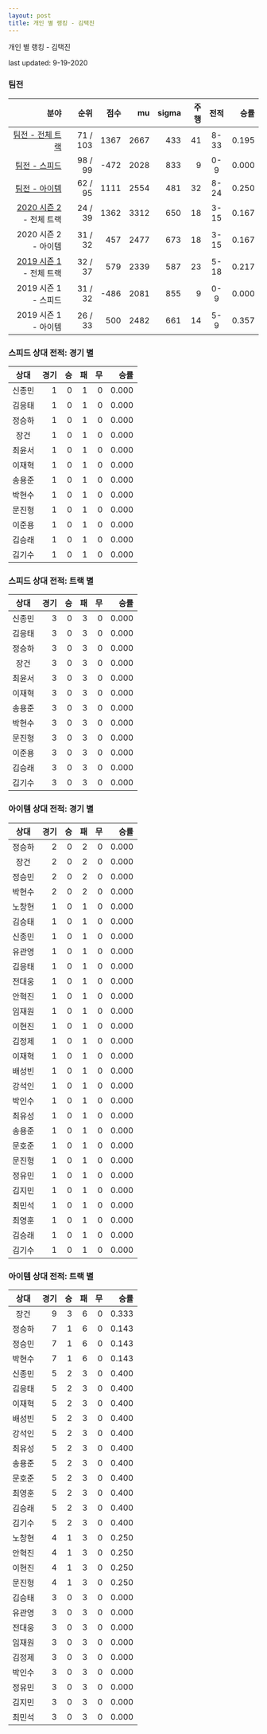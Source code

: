 ```yaml
---
layout: post
title: 개인 별 랭킹 - 김택진
---
```



개인 별 랭킹 - 김택진


last updated: 9-19-2020


### 팀전

| 분야 | 순위 | 점수 | mu | sigma | 주행 | 전적 | 승률 |
|---:|---:|---:|---:|---:|---:|:---:|---:|
| [팀전 - 전체 트랙](../team-full) | 71 / 103 | 1367 | 2667 | 433 | 41 | 8-33 | 0.195 |
| [팀전 - 스피드](../team-speed) | 98 / 99 | -472 | 2028 | 833 | 9 | 0-9 | 0.000 |
| [팀전 - 아이템](../team-item) | 62 / 95 | 1111 | 2554 | 481 | 32 | 8-24 | 0.250 |
| [2020 시즌 2](../teams-t2020_2) - 전체 트랙 | 24 / 39 | 1362 | 3312 | 650 | 18 | 3-15 | 0.167 |
| 2020 시즌 2 - 아이템 | 31 / 32 | 457 | 2477 | 673 | 18 | 3-15 | 0.167 |
| [2019 시즌 1](../teams-t2019_1) - 전체 트랙 | 32 / 37 | 579 | 2339 | 587 | 23 | 5-18 | 0.217 |
| 2019 시즌 1 - 스피드 | 31 / 32 | -486 | 2081 | 855 | 9 | 0-9 | 0.000 |
| 2019 시즌 1 - 아이템 | 26 / 33 | 500 | 2482 | 661 | 14 | 5-9 | 0.357 |

### 스피드 상대 전적: 경기 별

| 상대 | 경기 | 승 | 패 | 무 | 승률 |
|:---:|---:|---:|---:|---:|---:|
| 신종민 | 1 | 0 | 1 | 0 | 0.000 |
| 김응태 | 1 | 0 | 1 | 0 | 0.000 |
| 정승하 | 1 | 0 | 1 | 0 | 0.000 |
| 장건 | 1 | 0 | 1 | 0 | 0.000 |
| 최윤서 | 1 | 0 | 1 | 0 | 0.000 |
| 이재혁 | 1 | 0 | 1 | 0 | 0.000 |
| 송용준 | 1 | 0 | 1 | 0 | 0.000 |
| 박현수 | 1 | 0 | 1 | 0 | 0.000 |
| 문진형 | 1 | 0 | 1 | 0 | 0.000 |
| 이준용 | 1 | 0 | 1 | 0 | 0.000 |
| 김승래 | 1 | 0 | 1 | 0 | 0.000 |
| 김기수 | 1 | 0 | 1 | 0 | 0.000 |

### 스피드 상대 전적: 트랙 별

| 상대 | 경기 | 승 | 패 | 무 | 승률 |
|:---:|---:|---:|---:|---:|---:|
| 신종민 | 3 | 0 | 3 | 0 | 0.000 |
| 김응태 | 3 | 0 | 3 | 0 | 0.000 |
| 정승하 | 3 | 0 | 3 | 0 | 0.000 |
| 장건 | 3 | 0 | 3 | 0 | 0.000 |
| 최윤서 | 3 | 0 | 3 | 0 | 0.000 |
| 이재혁 | 3 | 0 | 3 | 0 | 0.000 |
| 송용준 | 3 | 0 | 3 | 0 | 0.000 |
| 박현수 | 3 | 0 | 3 | 0 | 0.000 |
| 문진형 | 3 | 0 | 3 | 0 | 0.000 |
| 이준용 | 3 | 0 | 3 | 0 | 0.000 |
| 김승래 | 3 | 0 | 3 | 0 | 0.000 |
| 김기수 | 3 | 0 | 3 | 0 | 0.000 |

### 아이템 상대 전적: 경기 별

| 상대 | 경기 | 승 | 패 | 무 | 승률 |
|:---:|---:|---:|---:|---:|---:|
| 정승하 | 2 | 0 | 2 | 0 | 0.000 |
| 장건 | 2 | 0 | 2 | 0 | 0.000 |
| 정승민 | 2 | 0 | 2 | 0 | 0.000 |
| 박현수 | 2 | 0 | 2 | 0 | 0.000 |
| 노창현 | 1 | 0 | 1 | 0 | 0.000 |
| 김승태 | 1 | 0 | 1 | 0 | 0.000 |
| 신종민 | 1 | 0 | 1 | 0 | 0.000 |
| 유관영 | 1 | 0 | 1 | 0 | 0.000 |
| 김응태 | 1 | 0 | 1 | 0 | 0.000 |
| 전대웅 | 1 | 0 | 1 | 0 | 0.000 |
| 안혁진 | 1 | 0 | 1 | 0 | 0.000 |
| 임재원 | 1 | 0 | 1 | 0 | 0.000 |
| 이현진 | 1 | 0 | 1 | 0 | 0.000 |
| 김정제 | 1 | 0 | 1 | 0 | 0.000 |
| 이재혁 | 1 | 0 | 1 | 0 | 0.000 |
| 배성빈 | 1 | 0 | 1 | 0 | 0.000 |
| 강석인 | 1 | 0 | 1 | 0 | 0.000 |
| 박인수 | 1 | 0 | 1 | 0 | 0.000 |
| 최유성 | 1 | 0 | 1 | 0 | 0.000 |
| 송용준 | 1 | 0 | 1 | 0 | 0.000 |
| 문호준 | 1 | 0 | 1 | 0 | 0.000 |
| 문진형 | 1 | 0 | 1 | 0 | 0.000 |
| 정유민 | 1 | 0 | 1 | 0 | 0.000 |
| 김지민 | 1 | 0 | 1 | 0 | 0.000 |
| 최민석 | 1 | 0 | 1 | 0 | 0.000 |
| 최영훈 | 1 | 0 | 1 | 0 | 0.000 |
| 김승래 | 1 | 0 | 1 | 0 | 0.000 |
| 김기수 | 1 | 0 | 1 | 0 | 0.000 |

### 아이템 상대 전적: 트랙 별

| 상대 | 경기 | 승 | 패 | 무 | 승률 |
|:---:|---:|---:|---:|---:|---:|
| 장건 | 9 | 3 | 6 | 0 | 0.333 |
| 정승하 | 7 | 1 | 6 | 0 | 0.143 |
| 정승민 | 7 | 1 | 6 | 0 | 0.143 |
| 박현수 | 7 | 1 | 6 | 0 | 0.143 |
| 신종민 | 5 | 2 | 3 | 0 | 0.400 |
| 김응태 | 5 | 2 | 3 | 0 | 0.400 |
| 이재혁 | 5 | 2 | 3 | 0 | 0.400 |
| 배성빈 | 5 | 2 | 3 | 0 | 0.400 |
| 강석인 | 5 | 2 | 3 | 0 | 0.400 |
| 최유성 | 5 | 2 | 3 | 0 | 0.400 |
| 송용준 | 5 | 2 | 3 | 0 | 0.400 |
| 문호준 | 5 | 2 | 3 | 0 | 0.400 |
| 최영훈 | 5 | 2 | 3 | 0 | 0.400 |
| 김승래 | 5 | 2 | 3 | 0 | 0.400 |
| 김기수 | 5 | 2 | 3 | 0 | 0.400 |
| 노창현 | 4 | 1 | 3 | 0 | 0.250 |
| 안혁진 | 4 | 1 | 3 | 0 | 0.250 |
| 이현진 | 4 | 1 | 3 | 0 | 0.250 |
| 문진형 | 4 | 1 | 3 | 0 | 0.250 |
| 김승태 | 3 | 0 | 3 | 0 | 0.000 |
| 유관영 | 3 | 0 | 3 | 0 | 0.000 |
| 전대웅 | 3 | 0 | 3 | 0 | 0.000 |
| 임재원 | 3 | 0 | 3 | 0 | 0.000 |
| 김정제 | 3 | 0 | 3 | 0 | 0.000 |
| 박인수 | 3 | 0 | 3 | 0 | 0.000 |
| 정유민 | 3 | 0 | 3 | 0 | 0.000 |
| 김지민 | 3 | 0 | 3 | 0 | 0.000 |
| 최민석 | 3 | 0 | 3 | 0 | 0.000 |
